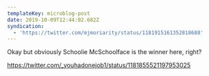 ```yaml
---
templateKey: microblog-post
date: 2019-10-09T12:44:02.682Z
syndication:
  - 'https://twitter.com/mjmoriarity/status/1181915161352818688'
---
```


Okay but obviously Schoolie McSchoolface is the winner here, right?

https://twitter.com/_youhadonejob1/status/1181855521197953025
